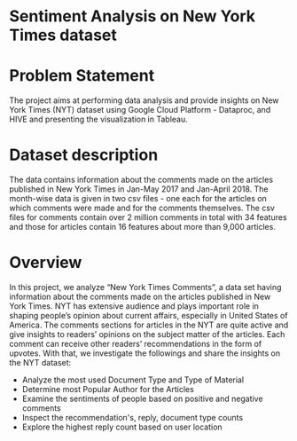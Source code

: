 # Sentiment Analysis on New York Times dataset

# Problem Statement
The project aims at performing data analysis and provide insights on New York Times (NYT) dataset using Google Cloud Platform - Dataproc, and HIVE
and presenting the visualization in Tableau.  
 
# Dataset description
The data contains information about the comments made on the articles published in New York Times in Jan-May 2017 and Jan-April 2018. The month-wise data is given in two csv files - one each for the articles on which comments were made and for the comments themselves.
The csv files for comments contain over 2 million comments in total with 34 features and those for articles contain 16 features about more than 9,000 articles.

# Overview
In this project, we analyze “New York Times Comments”, a data set having information about the comments made on the articles published in New York Times. NYT has extensive audience and plays important role in shaping people’s opinion about current affairs, especially in United States of America. The comments sections for articles in the NYT are quite active and give insights to readers’ opinions on the subject matter of the articles. Each comment can receive other readers’ recommendations in the form of upvotes. With that, we investigate the followings and share the insights on the NYT dataset:
* Analyze the most used Document Type and Type of Material
* Determine most Popular Author for the Articles
* Examine the sentiments of people based on positive and negative comments
* Inspect the recommendation's, reply, document type counts
* Explore the highest reply count based on user location
